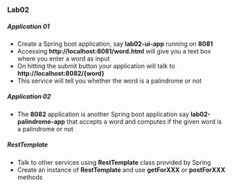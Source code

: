 ### Lab02


##### Application 01
* Create a Spring boot application, say __lab02-ui-app__ running on **8081**
* Accessing **http://localhost:8081/word.html** will give you a text box where you enter a word as input 
* On hitting the submit button your application will talk to **http://localhost:8082/{word}**  
* This service will tell you whether the word is a palindrome or not


##### Application 02

* The **8082** application is another Spring boot application say __lab02-palindrome-app__ that accepts a word and computes if the given word is a palindrome or not


##### RestTemplate
* Talk to other services using **RestTemplate** class provided by Spring
* Create an instance of **RestTemplate** and use **getForXXX** or **postForXXX** methods
